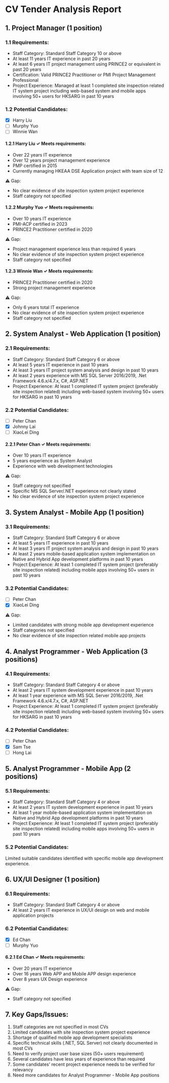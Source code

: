 # CV Tender Analysis Report

## 1. Project Manager (1 position)
### 1.1 Requirements:
- Staff Category: Standard Staff Category 10 or above
- At least 11 years IT experience in past 20 years
- At least 6 years IT project management using PRINCE2 or equivalent in past 20 years 
- Certification: Valid PRINCE2 Practitioner or PMI Project Management Professional
- Project Experience: Managed at least 1 completed site inspection related IT system project including web-based system and mobile apps involving 50+ users for HKSARG in past 10 years

### 1.2 Potential Candidates:
- [x] Harry Liu
- [ ] Murphy Yuo
- [ ] Winnie Wan

#### 1.2.1 Harry Liu ✓ Meets requirements:
- Over 22 years IT experience
- Over 12 years project management experience
- PMP certified in 2015
- Currently managing HKEAA DSE Application project with team size of 12

⚠ Gap:
- No clear evidence of site inspection system project experience
- Staff category not specified

#### 1.2.2 Murphy Yuo ✓ Meets requirements:
- Over 10 years IT experience
- PMI-ACP certified in 2023
- PRINCE2 Practitioner certified in 2020

⚠ Gap:
- Project management experience less than required 6 years
- No clear evidence of site inspection system project experience
- Staff category not specified

#### 1.2.3 Winnie Wan ✓ Meets requirements:
- PRINCE2 Practitioner certified in 2020
- Strong project management experience

⚠ Gap:
- Only 6 years total IT experience
- No clear evidence of site inspection system project experience
- Staff category not specified

## 2. System Analyst - Web Application (1 position)
### 2.1 Requirements:
- Staff Category: Standard Staff Category 6 or above
- At least 5 years IT experience in past 10 years
- At least 3 years IT project system analysis and design in past 10 years
- At least 2 years experience with MS SQL Server 2016/2019, .Net Framework 4.6.x/4.7.x, C#, ASP.NET
- Project Experience: At least 1 completed IT system project (preferably site inspection related) including web-based system involving 50+ users for HKSARG in past 10 years

### 2.2 Potential Candidates:
- [ ] Peter Chan
- [x] Johnny Lai
- [ ] XiaoLei Ding

#### 2.2.1 Peter Chan ✓ Meets requirements:
- Over 10 years IT experience
- 5 years experience as System Analyst
- Experience with web development technologies

⚠ Gap:
- Staff category not specified
- Specific MS SQL Server/.NET experience not clearly stated
- No clear evidence of site inspection system project experience

## 3. System Analyst - Mobile App (1 position)
### 3.1 Requirements:
- Staff Category: Standard Staff Category 6 or above
- At least 5 years IT experience in past 10 years
- At least 3 years IT project system analysis and design in past 10 years
- At least 2 years mobile-based application system implementation on Native and Hybrid App development platforms in past 10 years
- Project Experience: At least 1 completed IT system project (preferably site inspection related) including mobile apps involving 50+ users in past 10 years

### 3.2 Potential Candidates:
- [ ] Peter Chan
- [x] XiaoLei Ding

⚠ Gap:
- Limited candidates with strong mobile app development experience
- Staff categories not specified
- No clear evidence of site inspection related mobile app projects

## 4. Analyst Programmer - Web Application (3 positions)
### 4.1 Requirements:
- Staff Category: Standard Staff Category 4 or above
- At least 2 years IT system development experience in past 10 years
- At least 1 year experience with MS SQL Server 2016/2019, .Net Framework 4.6.x/4.7.x, C#, ASP.NET
- Project Experience: At least 1 completed IT system project (preferably site inspection related) including web-based system involving 50+ users for HKSARG in past 10 years

### 4.2 Potential Candidates:
- [ ] Peter Chan
- [x] Sam Tse
- [ ] Hong Lai

## 5. Analyst Programmer - Mobile App (2 positions)
### 5.1 Requirements:
- Staff Category: Standard Staff Category 4 or above
- At least 2 years IT system development experience in past 10 years
- At least 1 year mobile-based application system implementation on Native and Hybrid App development platforms in past 10 years
- Project Experience: At least 1 completed IT system project (preferably site inspection related) including mobile apps involving 50+ users in past 10 years

### 5.2 Potential Candidates:
Limited suitable candidates identified with specific mobile app development experience.

## 6. UX/UI Designer (1 position)
### 6.1 Requirements:
- Staff Category: Standard Staff Category 4 or above
- At least 2 years IT experience in UX/UI design on web and mobile application projects

### 6.2 Potential Candidates:
- [x] Ed Chan
- [ ] Murphy Yuo

#### 6.2.1 Ed Chan ✓ Meets requirements:
- Over 20 years IT experience
- Over 16 years Web APP and Mobile APP design experience
- Over 8 years UX Design experience

⚠ Gap:
- Staff category not specified

## 7. Key Gaps/Issues:
1. Staff categories are not specified in most CVs
2. Limited candidates with site inspection system project experience
3. Shortage of qualified mobile app development specialists
4. Specific technical skills (.NET, SQL Server) not clearly documented in most CVs
5. Need to verify project user base sizes (50+ users requirement)
6. Several candidates have less years of experience than required
7. Some candidates' recent project experience needs to be verified for relevancy
8. Need more candidates for Analyst Programmer - Mobile App positions